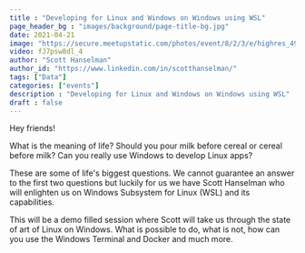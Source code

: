 ```yaml
---
title : "Developing for Linux and Windows on Windows using WSL"
page_header_bg : "images/background/page-title-bg.jpg"
date: 2021-04-21
image: "https://secure.meetupstatic.com/photos/event/8/2/3/e/highres_495693342.jpeg"
video: fJ7psw8dl_4
author: "Scott Hanselman"
author_id: "https://www.linkedin.com/in/scotthanselman/"
tags: ["Data"]
categories: ["events"]
description : "Developing for Linux and Windows on Windows using WSL"
draft : false
---
```

Hey friends!

What is the meaning of life?
Should you pour milk before cereal or cereal before milk?
Can you really use Windows to develop Linux apps?

These are some of life's biggest questions. We cannot guarantee an answer to the first two questions but luckily for us we have Scott Hanselman who will enlighten us on Windows Subsystem for Linux (WSL) and its capabilities.

This will be a demo filled session where Scott will take us through the state of art of Linux on Windows. What is possible to do, what is not, how can you use the Windows Terminal and Docker and much more.
